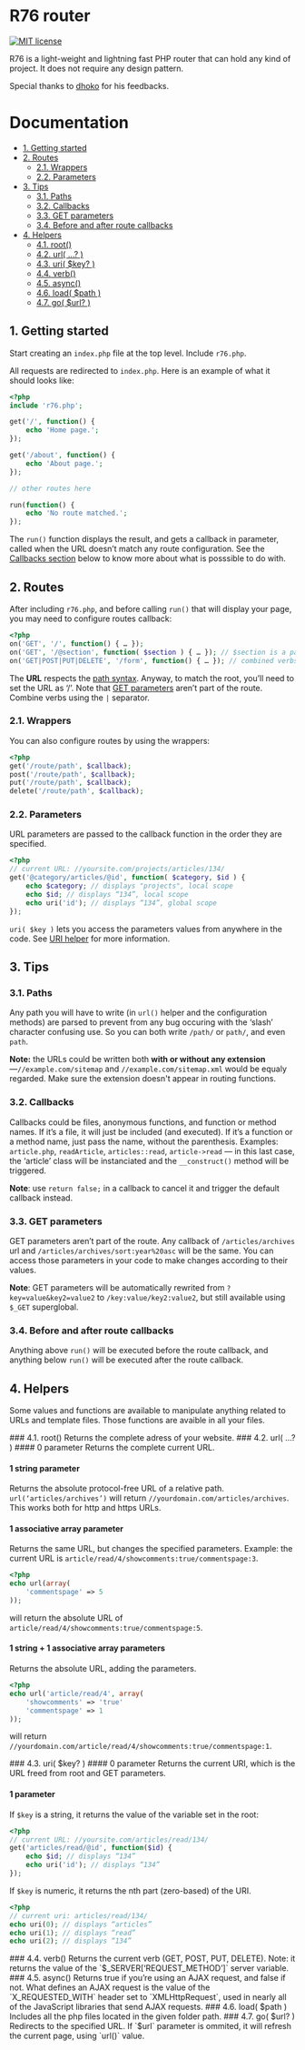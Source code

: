 # R76 router

[![MIT license](https://img.shields.io/badge/license-MIT-yellow.svg?style=flat-square)](https://opensource.org/licenses/MIT)

R76 is a light-weight and lightning fast PHP router that can hold any kind of project. It does not require any design pattern.

Special thanks to [dhoko](http://github.com/dhoko) for his feedbacks.

# Documentation
- [1. Getting started](#getting-started)
- [2. Routes](#routes)
	- [2.1. Wrappers](#wrappers)
	- [2.2. Parameters](#parameters)
- [3. Tips](#tips)
	- [3.1. Paths](#paths)
	- [3.2. Callbacks](#callbacks)
	- [3.3. GET parameters](#get-parameters)
	- [3.4. Before and after route callbacks](#before-and-after-route-callbacks)
- [4. Helpers](#helpers)
	- [4.1. root()](#root-helper)
	- [4.2. url( …? )](#url-helper)
	- [4.3. uri( $key? )](#uri-helper)
	- [4.4. verb()](#verb-helper)
	- [4.5. async()](#async-helper)
	- [4.6. load( $path )](#load-helper)
	- [4.7. go( $url? )](#go-helper)

## 1. Getting started
Start creating an `index.php` file at the top level. Include `r76.php`.

All requests are redirected to `index.php`. Here is an example of what it should looks like:

```php
<?php
include 'r76.php';

get('/', function() {
	echo 'Home page.';
});

get('/about', function() {
	echo 'About page.';
});

// other routes here

run(function() { 
	echo 'No route matched.'; 
});
```

The `run()` function displays the result, and gets a callback in parameter, called when the URL doesn’t match any route configuration. See the [Callbacks section](#callbacks) below to know more about what is posssible to do with.

## 2. Routes
After including `r76.php`, and before calling `run()` that will display your page, you may need to configure routes callback:

```php
<?php
on('GET', '/', function() { … });
on('GET', '/@section', function( $section ) { … }); // $section is a paramater
on('GET|POST|PUT|DELETE', '/form', function() { … }); // combined verbs
```

The **URL** respects the [path syntax](#paths). Anyway, to match the root, you’ll need to set the URL as ‘/’. Note that [GET parameters](#get-parameters) aren’t part of the route.  
Combine verbs using the `|` separator.
	
### 2.1. Wrappers
You can also configure routes by using the wrappers:

```php
<?php
get('/route/path', $callback);
post('/route/path', $callback);
put('/route/path', $callback);
delete('/route/path', $callback);
```
	
### 2.2. Parameters

URL parameters are passed to the callback function in the order they are specified.

```php
<?php
// current URL: //yoursite.com/projects/articles/134/
get('@category/articles/@id', function( $category, $id ) {
	echo $category; // displays "projects", local scope
	echo $id; // displays “134”, local scope 
	echo uri('id'); // displays “134”, global scope
});
```
	
`uri( $key )` lets you access the parameters values from anywhere in the code. See [URI helper](#uri-helper) for more information.

	
## 3. Tips
### 3.1. Paths
Any path you will have to write (in `url()` helper and the configuration methods) are parsed to prevent from any bug occuring with the ‘slash’ character confusing use. So you can both write `/path/` or `path/`, and even `path`.  

**Note:** the URLs could be written both **with or without any extension**—`//example.com/sitemap` and `//example.com/sitemap.xml` would be equaly regarded. Make sure the extension doesn't appear in routing functions.

### 3.2. Callbacks
Callbacks could be files, anonymous functions, and function or method names. If it’s a file, it will just be included (and executed). If it’s a function or a method name, just pass the name, without the parenthesis. Examples: `article.php`, `readArticle`, `articles::read`, `article->read` — in this last case, the ‘article’ class will be instanciated and the `__construct()` method will be triggered.

**Note**: use `return false;` in a callback to cancel it and trigger the default callback instead.

### 3.3. GET parameters
GET parameters aren’t part of the route. Any callback of `/articles/archives` url and `/articles/archives/sort:year%20asc` will be the same. You can access those parameters in your code to make changes according to their values.

**Note**: GET parameters will be automatically rewrited from `?key=value&key2=value2` to `/key:value/key2:value2`, but still available using `$_GET` superglobal.

### 3.4. Before and after route callbacks
Anything above `run()` will be executed before the route callback, and anything below `run()` will be executed after the route callback.

## 4. Helpers
Some values and functions are available to manipulate anything related to URLs and template files. Those functions are avaible in all your files.

<a name="root-helper"/>
### 4.1. root()
Returns the complete adress of your website.

<a name="url-helper"/>
### 4.2. url( …? ) 
#### 0 parameter
Returns the complete current URL.

#### 1 string parameter
Returns the absolute protocol-free URL of a relative path. `url(‘articles/archives’)` will return `//yourdomain.com/articles/archives`. This works both for http and https URLs.

#### 1 associative array parameter
Returns the same URL, but changes the specified parameters. Example: the current URL is `article/read/4/showcomments:true/commentspage:3`.

```php
<?php
echo url(array(
	'commentspage' => 5
));
```

will return the absolute URL of `article/read/4/showcomments:true/commentspage:5`.

#### 1 string + 1 associative array parameters
Returns the absolute URL, adding the parameters.

```php
<?php
echo url('article/read/4', array(
	'showcomments' => 'true'
	'commentspage' => 1
));
```

will return `//yourdomain.com/article/read/4/showcomments:true/commentspage:1`.

<a name="uri-helper"/>
### 4.3. uri( $key? )
#### 0 parameter
Returns the current URI, which is the URL freed from root and GET parameters.

#### 1 parameter
If `$key` is a string, it returns the value of the variable set in the root:

```php
<?php
// current URL: //yoursite.com/articles/read/134/
get('articles/read/@id', function($id) {
	echo $id; // displays “134”
	echo uri('id'); // displays “134”
});
```

If `$key` is numeric, it returns the nth part (zero-based) of the URI.

```php
<?php
// current uri: articles/read/134/
echo uri(0); // displays “articles”
echo uri(1); // displays “read”
echo uri(2); // displays “134”
```

<a name="verb-helper"/>
### 4.4. verb()
Returns the current verb (GET, POST, PUT, DELETE). Note: it returns the value of the `$_SERVER[‘REQUEST_METHOD’]` server variable.
  
<a name="async-helper"/>
### 4.5. async()
Returns true if you’re using an AJAX request, and false if not. What defines an AJAX request is the value of the `X_REQUESTED_WITH` header set to `XMLHttpRequest`, used in nearly all of the JavaScript libraries that send AJAX requests.

<a name="load-helper"/>
### 4.6. load( $path )
Includes all the php files located in the given folder path.

<a name="go-helper"/>
### 4.7. go( $url? )
Redirects to the specified URL. If `$url` parameter is ommited, it will refresh the current page, using `url()` value.
